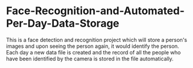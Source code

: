# Face-Recognition-and-Automated-Per-Day-Data-Storage
This is a face detection and recognition project which will store a person's images and upon seeing the person again, it would identify the person. Each day a new data file is created and the record of all the people who have been identified by the camera is stored in the file automatically.
